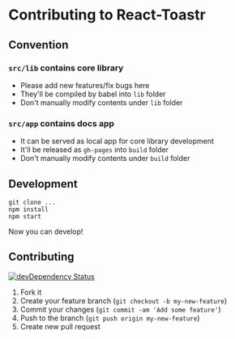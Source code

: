 # Contributing to React-Toastr

## Convention

### `src/lib` contains core library

* Please add new features/fix bugs here
* They'll be compiled by babel into `lib` folder
* Don't manually modify contents under `lib` folder

### `src/app` contains docs app

* It can be served as local app for core library development
* It'll be released as `gh-pages` into `build` folder
* Don't manually modify contents under `build` folder


## Development

```shell
git clone ...
npm install
npm start
```

Now you can develop!


## Contributing

[![devDependency Status][david-dm-image]][david-dm-url]

1. Fork it
2. Create your feature branch (`git checkout -b my-new-feature`)
3. Commit your changes (`git commit -am 'Add some feature'`)
4. Push to the branch (`git push origin my-new-feature`)
5. Create new pull request

[david-dm-image]: https://img.shields.io/david/dev/tomchentw/react-toastr.svg?style=flat-square
[david-dm-url]: https://david-dm.org/tomchentw/react-toastr#info=devDependencies

